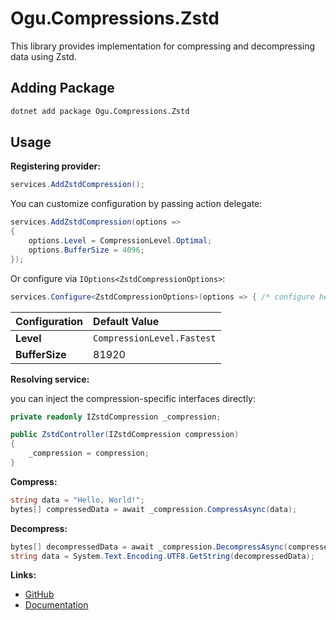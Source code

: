 # Ogu.Compressions.Zstd

This library provides implementation for compressing and decompressing data using Zstd.

## Adding Package

```bash
dotnet add package Ogu.Compressions.Zstd
```

## Usage

**Registering provider:**

```csharp
services.AddZstdCompression();
```

You can customize configuration by passing action delegate:

```csharp
services.AddZstdCompression(options =>
{
    options.Level = CompressionLevel.Optimal;
    options.BufferSize = 4096;
});
```

Or configure via `IOptions<ZstdCompressionOptions>`:

```csharp
services.Configure<ZstdCompressionOptions>(options => { /* configure here */ });
```

| Configuration | Default Value |
|:--------------|:--------------|
| **Level** | `CompressionLevel.Fastest` |
| **BufferSize** | 81920 |

**Resolving service:**

you can inject the compression-specific interfaces directly:

```csharp
private readonly IZstdCompression _compression;

public ZstdController(IZstdCompression compression)
{
    _compression = compression;
}
```

**Compress:**

```csharp
string data = "Hello, World!";
bytes[] compressedData = await _compression.CompressAsync(data);
```

**Decompress:**

```csharp
bytes[] decompressedData = await _compression.DecompressAsync(compressedData);
string data = System.Text.Encoding.UTF8.GetString(decompressedData);
```

**Links:**
- [GitHub](https://github.com/ogulcanturan/Ogu.Compressions)
- [Documentation](https://github.com/ogulcanturan/Ogu.Compressions#readme)
